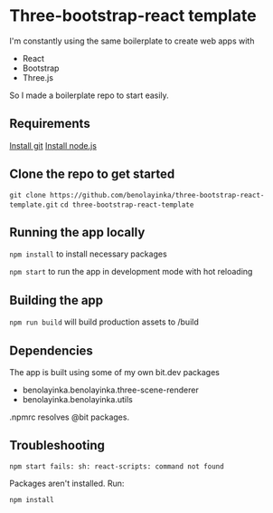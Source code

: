 # Three-bootstrap-react template

I'm constantly using the same boilerplate to create web apps with

- React
- Bootstrap
- Three.js

So I made a boilerplate repo to start easily.

## Requirements

[Install git](https://git-scm.com/book/en/v2/Getting-Started-Installing-Git)
[Install node.js](https://nodejs.org/en/)

## Clone the repo to get started

`git clone https://github.com/benolayinka/three-bootstrap-react-template.git`
`cd three-bootstrap-react-template`

## Running the app locally

`npm install` to install necessary packages

`npm start` to run the app in development mode with hot reloading

## Building the app

`npm run build` will build production assets to /build

## Dependencies

The app is built using some of my own bit.dev packages
- benolayinka.benolayinka.three-scene-renderer
- benolayinka.benolayinka.utils

.npmrc resolves @bit packages.

## Troubleshooting

`npm start fails: sh: react-scripts: command not found`

Packages aren't installed. Run:

`npm install`
